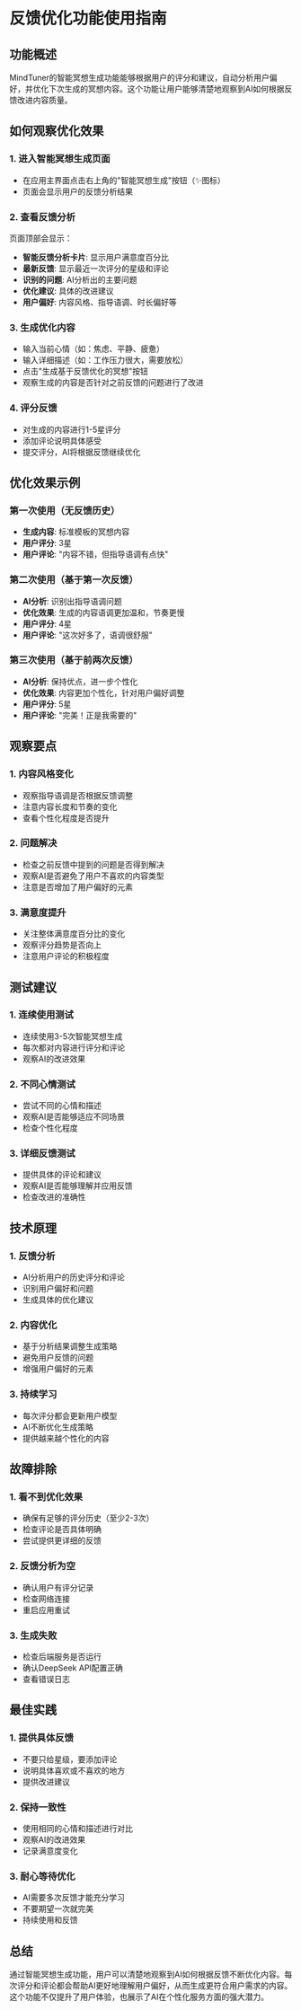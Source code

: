 # 反馈优化功能使用指南

## 功能概述

MindTuner的智能冥想生成功能能够根据用户的评分和建议，自动分析用户偏好，并优化下次生成的冥想内容。这个功能让用户能够清楚地观察到AI如何根据反馈改进内容质量。

## 如何观察优化效果

### 1. 进入智能冥想生成页面
- 在应用主界面点击右上角的"智能冥想生成"按钮（✨图标）
- 页面会显示用户的反馈分析结果

### 2. 查看反馈分析
页面顶部会显示：
- **智能反馈分析卡片**: 显示用户满意度百分比
- **最新反馈**: 显示最近一次评分的星级和评论
- **识别的问题**: AI分析出的主要问题
- **优化建议**: 具体的改进建议
- **用户偏好**: 内容风格、指导语调、时长偏好等

### 3. 生成优化内容
- 输入当前心情（如：焦虑、平静、疲惫）
- 输入详细描述（如：工作压力很大，需要放松）
- 点击"生成基于反馈优化的冥想"按钮
- 观察生成的内容是否针对之前反馈的问题进行了改进

### 4. 评分反馈
- 对生成的内容进行1-5星评分
- 添加评论说明具体感受
- 提交评分，AI将根据反馈继续优化

## 优化效果示例

### 第一次使用（无反馈历史）
- **生成内容**: 标准模板的冥想内容
- **用户评分**: 3星
- **用户评论**: "内容不错，但指导语调有点快"

### 第二次使用（基于第一次反馈）
- **AI分析**: 识别出指导语调问题
- **优化效果**: 生成的内容语调更加温和，节奏更慢
- **用户评分**: 4星
- **用户评论**: "这次好多了，语调很舒服"

### 第三次使用（基于前两次反馈）
- **AI分析**: 保持优点，进一步个性化
- **优化效果**: 内容更加个性化，针对用户偏好调整
- **用户评分**: 5星
- **用户评论**: "完美！正是我需要的"

## 观察要点

### 1. 内容风格变化
- 观察指导语调是否根据反馈调整
- 注意内容长度和节奏的变化
- 查看个性化程度是否提升

### 2. 问题解决
- 检查之前反馈中提到的问题是否得到解决
- 观察AI是否避免了用户不喜欢的内容类型
- 注意是否增加了用户偏好的元素

### 3. 满意度提升
- 关注整体满意度百分比的变化
- 观察评分趋势是否向上
- 注意用户评论的积极程度

## 测试建议

### 1. 连续使用测试
- 连续使用3-5次智能冥想生成
- 每次都对内容进行评分和评论
- 观察AI的改进效果

### 2. 不同心情测试
- 尝试不同的心情和描述
- 观察AI是否能够适应不同场景
- 检查个性化程度

### 3. 详细反馈测试
- 提供具体的评论和建议
- 观察AI是否能够理解并应用反馈
- 检查改进的准确性

## 技术原理

### 1. 反馈分析
- AI分析用户的历史评分和评论
- 识别用户偏好和问题
- 生成具体的优化建议

### 2. 内容优化
- 基于分析结果调整生成策略
- 避免用户反馈的问题
- 增强用户偏好的元素

### 3. 持续学习
- 每次评分都会更新用户模型
- AI不断优化生成策略
- 提供越来越个性化的内容

## 故障排除

### 1. 看不到优化效果
- 确保有足够的评分历史（至少2-3次）
- 检查评论是否具体明确
- 尝试提供更详细的反馈

### 2. 反馈分析为空
- 确认用户有评分记录
- 检查网络连接
- 重启应用重试

### 3. 生成失败
- 检查后端服务是否运行
- 确认DeepSeek API配置正确
- 查看错误日志

## 最佳实践

### 1. 提供具体反馈
- 不要只给星级，要添加评论
- 说明具体喜欢或不喜欢的地方
- 提供改进建议

### 2. 保持一致性
- 使用相同的心情和描述进行对比
- 观察AI的改进效果
- 记录满意度变化

### 3. 耐心等待优化
- AI需要多次反馈才能充分学习
- 不要期望一次就完美
- 持续使用和反馈

## 总结

通过智能冥想生成功能，用户可以清楚地观察到AI如何根据反馈不断优化内容。每次评分和评论都会帮助AI更好地理解用户偏好，从而生成更符合用户需求的内容。这个功能不仅提升了用户体验，也展示了AI在个性化服务方面的强大潜力。
